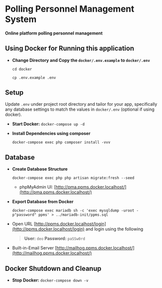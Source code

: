 # Polling Personnel Management System

#### Online platform polling personnel management



## Using Docker for Running this application

* **Change Directory and Copy the `docker/.env.example` to `docker/.env`**

    `cd docker`

    `cp .env.example .env`

## Setup

Update `.env` under project root directory and tailor for your app, specifically any database settings to match the values in `docker/.env` (optional if using docker).

* **Start Docker:**
    `docker-compose up -d`

* **Install Dependencies using composer**

    `docker-compose exec php composer install -vvv`

## Database

* **Create Database Structure**

    `docker-compose exec php php artisan migrate:fresh --seed`
    
    * phpMyAdmin UI: [http://pma.ppms.docker.localhost/](http://pma.ppms.docker.localhost/)

* **Export Database from Docker**

    `docker-compose exec mariadb sh -c 'exec mysqldump -uroot -p"password" ppms' > ../mariadb-init/ppms.sql`

* Open URL [http://ppms.docker.localhost/login](http://ppms.docker.localhost/login) and login using the following
    > **User:** `deo` **Password:** `paSSw0rd`


* Built-in-Email Server [http://mailhog.ppms.docker.localhost/](http://mailhog.ppms.docker.localhost/)

## Docker Shutdown and Cleanup

* **Stop Docker:**
    `docker-compose down -v`